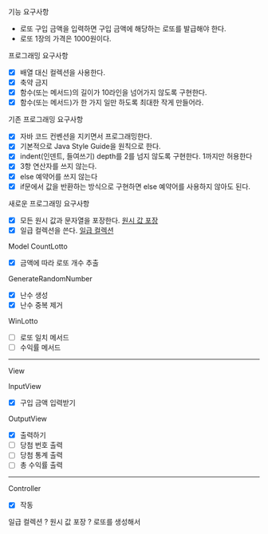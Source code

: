 기능 요구사항

- 로또 구입 금액을 입력하면 구입 금액에 해당하는 로또를 발급해야 한다.
- 로또 1장의 가격은 1000원이다.

프로그래밍 요구사항

- [x] 배열 대신 컬렉션을 사용한다.
- [x] 축약 금지
- [x] 함수(또는 메서드)의 길이가 10라인을 넘어가지 않도록 구현한다.
- [x] 함수(또는 메서드)가 한 가지 일만 하도록 최대한 작게 만들어라.

기존 프로그래밍 요구사항

- [x] 자바 코드 컨벤션을 지키면서 프로그래밍한다.
- [x] 기본적으로 Java Style Guide을 원칙으로 한다.
- [x] indent(인덴트, 들여쓰기) depth를 2를 넘지 않도록 구현한다. 1까지만 허용한다
- [x] 3항 연산자를 쓰지 않는다.
- [x] else 예약어를 쓰지 않는다
- [x] if문에서 값을 반환하는 방식으로 구현하면 else 예약어를 사용하지 않아도 된다.

새로운 프로그래밍 요구사항

- [x] 모든 원시 값과 문자열을 포장한다. [원시 값 포장 ](https://jaehee329.tistory.com/22)
- [x] 일급 컬렉션을 쓴다. [일급 컬렉션](https://dev-cool.tistory.com/28)

Model
CountLotto

- [x] 금액에 따라 로또 개수 추출

GenerateRandomNumber

- [x] 난수 생성
- [x] 난수 중복 제거

WinLotto

- [ ] 로또 일치 메서드
- [ ] 수익률 메서드

 -------------------------
View

InputView

- [x] 구입 금액 입력받기

OutputView

- [x] 출력하기
- [ ] 당첨 번호 출력
- [ ] 당첨 통계 출력
- [ ] 총 수익률 출력

---------------------------
Controller

- [x] 작동 





일급 컬렉션 ?  원시 값 포장 ? 
로또를 생성해서  